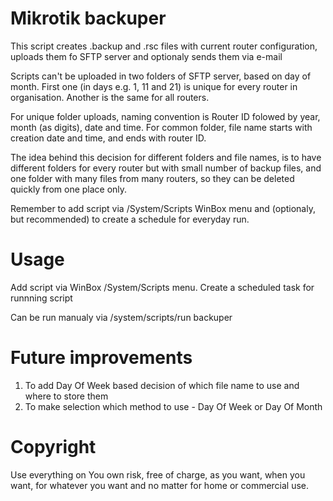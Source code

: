 # Mikrotik backuper

This script creates .backup and .rsc files with current router configuration, uploads them fo SFTP server and optionaly sends them via e-mail

Scripts can't be uploaded in two folders of SFTP server, based on day of month. First one (in days e.g. 1, 11 and 21) is unique for every router in organisation. Another is the same for all routers.

For unique folder uploads, naming convention is Router ID folowed by year, month (as digits), date and time. For common folder, file name starts with creation date and time, and ends with router ID. 

The idea behind this decision for different folders and file names, is to have different folders for every router but with small number of backup files, and one folder with many files from many routers, so they can be deleted quickly from one place only.

Remember to add script via /System/Scripts WinBox menu and (optionaly, but recommended) to create a schedule for everyday run. 

# Usage
Add script via WinBox /System/Scripts menu. Create a scheduled task for runnning script

Can be run manualy via /system/scripts/run backuper

# Future improvements
1. To add Day Of Week based decision of which file name to use and where to store them
2. To make selection which method to use - Day Of Week or Day Of Month
 

# Copyright
Use everything on You own risk, free of charge, as you want, when you want, for whatever you want and no matter for home or commercial use.
